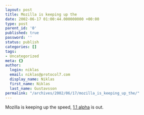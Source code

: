 ```yaml
---
layout: post
title: Mozilla is keeping up the
date: 2002-06-17 01:00:44.000000000 +00:00
type: post
parent_id: '0'
published: true
password: ''
status: publish
categories: []
tags:
- Uncategorized
meta: {}
author:
  login: niklas
  email: niklas@protocol7.com
  display_name: Niklas
  first_name: Niklas
  last_name: Gustavsson
permalink: "/archives/2002/06/17/mozilla_is_keeping_up_the/"
---
```

Mozilla is keeping up the speed, [1.1 alpha](http://www.mozilla.org/releases/) is out.

